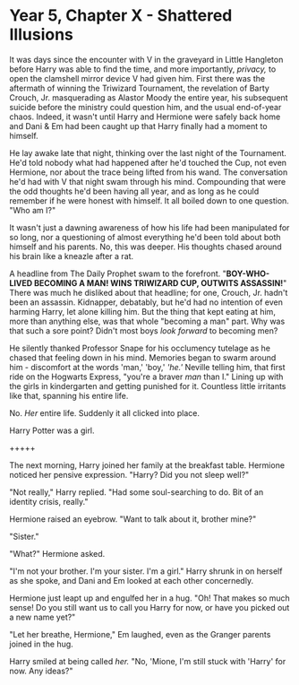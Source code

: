 # Year 5, Chapter X - Shattered Illusions

It was days since the encounter with V in the graveyard in Little Hangleton before Harry was able to find the time, and more importantly, *privacy,* to open the clamshell mirror device V had given him. First there was the aftermath of winning the Triwizard Tournament, the revelation of Barty Crouch, Jr. masquerading as Alastor Moody the entire year, his subsequent suicide before the ministry could question him, and the usual end-of-year chaos. Indeed, it wasn't until Harry and Hermione were safely back home and Dani & Em had been caught up that Harry finally had a moment to himself.

He lay awake late that night, thinking over the last night of the Tournament. He'd told nobody what had happened after he'd touched the Cup, not even Hermione, nor about the trace being lifted from his wand. The conversation he'd had with V that night swam through his mind. Compounding that were the odd thoughts he'd been having all year, and as long as he could remember if he were honest with himself. It all boiled down to one question. "Who am I?"

It wasn't just a dawning awareness of how his life had been manipulated for so long, nor a questioning of almost everything he'd been told about both himself and his parents. No, this was deeper. His thoughts chased around his brain like a kneazle after a rat.

A headline from The Daily Prophet swam to the forefront. "**BOY-WHO-LIVED BECOMING A MAN! WINS TRIWIZARD CUP, OUTWITS ASSASSIN!**" There was much he disliked about that headline; for one, Crouch, Jr. hadn't been an assassin. Kidnapper, debatably, but he'd had no intention of even harming Harry, let alone killing him. But the thing that kept eating at him, more than anything else, was that whole "becoming a man" part. Why was that such a sore point? Didn't most boys *look forward* to becoming men?

He silently thanked Professor Snape for his occlumency tutelage as he chased that feeling down in his mind. Memories began to swarm around him - discomfort at the words 'man,' 'boy,' *'he.'* Neville telling him, that first ride on the Hogwarts Express, "you're a braver *man* than I." Lining up with the girls in kindergarten and getting punished for it. Countless little irritants like that, spanning his entire life.

No. *Her* entire life. Suddenly it all clicked into place.

Harry Potter was a girl.

+++++

The next morning, Harry joined her family at the breakfast table. Hermione noticed her pensive expression. "Harry? Did you not sleep well?"

"Not really," Harry replied. "Had some soul-searching to do. Bit of an identity crisis, really."

Hermione raised an eyebrow. "Want to talk about it, brother mine?"

"Sister."

"What?" Hermione asked.

"I'm not your brother. I'm your sister. I'm a girl." Harry shrunk in on herself as she spoke, and Dani and Em looked at each other concernedly.

Hermione just leapt up and engulfed her in a hug. "Oh! That makes so much sense! Do you still want us to call you Harry for now, or have you picked out a new name yet?"

"Let her breathe, Hermione," Em laughed, even as the Granger parents joined in the hug.

Harry smiled at being called *her.* "No, 'Mione, I'm still stuck with 'Harry' for now. Any ideas?"
